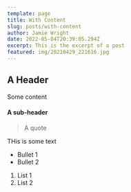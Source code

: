 ```yaml
---
template: page
title: With Content
slug: posts/with-content
author: Jamie Wright
date: 2022-05-04T20:39:05.294Z
excerpt: This is the excerpt of a post
featured: img/20210429_221616.jpg
---
```


## A Header

Some content

#### A sub-header

> A quote

THis is some text

- Bullet 1
- Bullet 2

1. List 1
2. List 2
